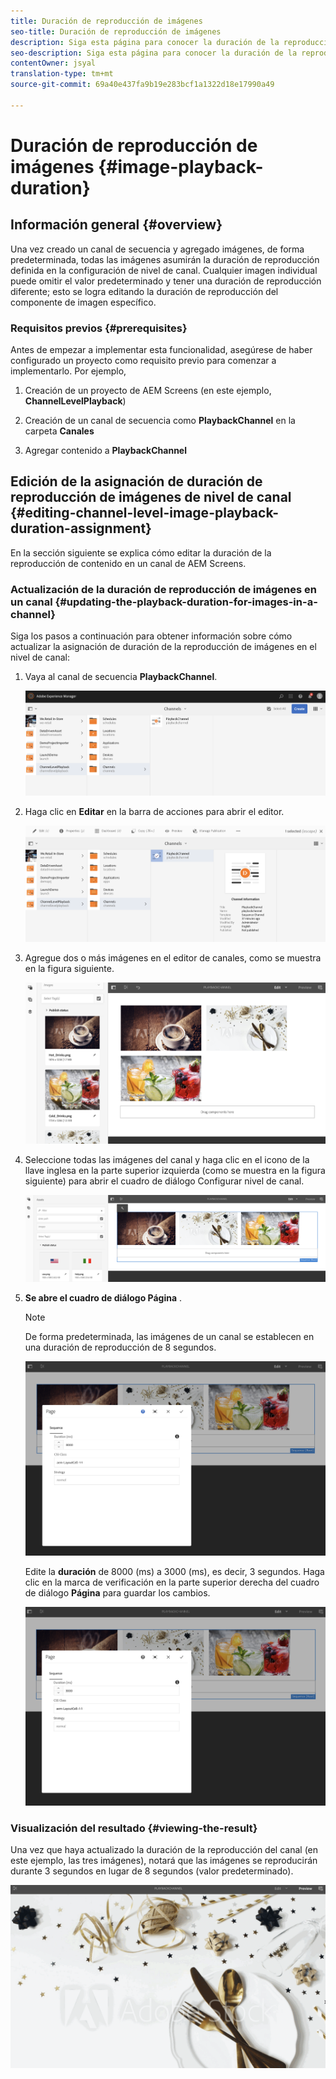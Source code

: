 ```yaml
---
title: Duración de reproducción de imágenes
seo-title: Duración de reproducción de imágenes
description: Siga esta página para conocer la duración de la reproducción de imágenes.
seo-description: Siga esta página para conocer la duración de la reproducción de imágenes.
contentOwner: jsyal
translation-type: tm+mt
source-git-commit: 69a40e437fa9b19e283bcf1a1322d18e17990a49

---
```



# Duración de reproducción de imágenes {#image-playback-duration}

## Información general {#overview}

Una vez creado un canal de secuencia y agregado imágenes, de forma predeterminada, todas las imágenes asumirán la duración de reproducción definida en la configuración de nivel de canal. Cualquier imagen individual puede omitir el valor predeterminado y tener una duración de reproducción diferente; esto se logra editando la duración de reproducción del componente de imagen específico.

### Requisitos previos {#prerequisites}

Antes de empezar a implementar esta funcionalidad, asegúrese de haber configurado un proyecto como requisito previo para comenzar a implementarlo. Por ejemplo,

1. Creación de un proyecto de AEM Screens (en este ejemplo, **ChannelLevelPlayback**)

1. Creación de un canal de secuencia como **PlaybackChannel** en la carpeta **Canales**

1. Agregar contenido a **PlaybackChannel**

## Edición de la asignación de duración de reproducción de imágenes de nivel de canal {#editing-channel-level-image-playback-duration-assignment}

En la sección siguiente se explica cómo editar la duración de la reproducción de contenido en un canal de AEM Screens.

### Actualización de la duración de reproducción de imágenes en un canal {#updating-the-playback-duration-for-images-in-a-channel}

Siga los pasos a continuación para obtener información sobre cómo actualizar la asignación de duración de la reproducción de imágenes en el nivel de canal:

1. Vaya al canal de secuencia **PlaybackChannel**.

   ![screen_shot_2019-06-24at62818pm](assets/screen_shot_2019-06-24at62818pm.png)

1. Haga clic en **Editar** en la barra de acciones para abrir el editor.

   ![screen_shot_2019-06-24at70141pm](assets/screen_shot_2019-06-24at70141pm.png)

1. Agregue dos o más imágenes en el editor de canales, como se muestra en la figura siguiente.

   ![screen_shot_2019-06-24at90534pm](assets/screen_shot_2019-06-24at90534pm.png)

1. Seleccione todas las imágenes del canal y haga clic en el icono de la llave inglesa en la parte superior izquierda (como se muestra en la figura siguiente) para abrir el cuadro de diálogo Configurar nivel de canal.

   ![screen_shot_2019-06-25at95945am](assets/screen_shot_2019-06-25at95945am.png)

1. **Se abre el cuadro de diálogo Página** .

   >[!NOTE]
   >
   >De forma predeterminada, las imágenes de un canal se establecen en una duración de reproducción de 8 segundos.

   ![screen_shot_2019-06-25at100343am](assets/screen_shot_2019-06-25at100343am.png)

   Edite la **duración** de 8000 (ms) a 3000 (ms), es decir, 3 segundos. Haga clic en la marca de verificación en la parte superior derecha del cuadro de diálogo **Página** para guardar los cambios.

   ![screen_shot_2019-06-25at101527am](assets/screen_shot_2019-06-25at101527am.png)

### Visualización del resultado {#viewing-the-result}

Una vez que haya actualizado la duración de la reproducción del canal (en este ejemplo, las tres imágenes), notará que las imágenes se reproducirán durante 3 segundos en lugar de 8 segundos (valor predeterminado).

![channel_preview](assets/channel_preview.gif)

